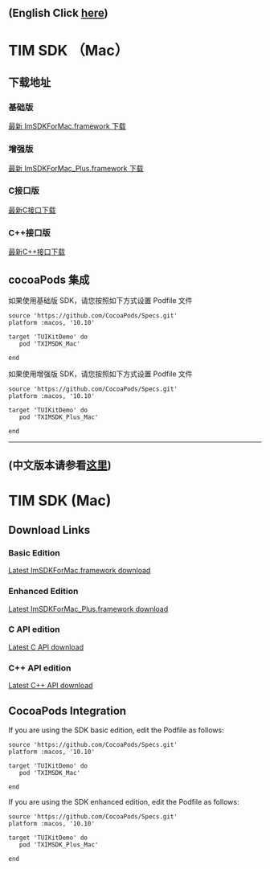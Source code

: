 ## (English Click [here](#readme_en))
<a name="readme_cn"></a>

# TIM SDK （Mac）

## 下载地址

### 基础版
[最新 ImSDKForMac.framework 下载](https://im.sdk.qcloud.com/download/standard/5.1.62/TIM_SDK_Mac_latest_framework.zip)

### 增强版
[最新 ImSDKForMac_Plus.framework 下载](https://sdk-im-1252463788.cos.ap-hongkong.myqcloud.com/download/plus/6.0.1992/ImSDKForMac_Plus_6.0.1992.framework.zip)

### C接口版
[最新C接口下载](https://im.sdk.cloud.tencent.cn/download/plus/6.0.1992/cross_platform/ImSDK_Mac_C_6.0.1992.framework.zip)

### C++接口版
[最新C++接口下载](https://im.sdk.cloud.tencent.cn/download/plus/6.0.1992/cross_platform/ImSDK_Mac_CPP_6.0.1992.framework.zip)

## cocoaPods 集成
如果使用基础版 SDK，请您按照如下方式设置 Podfile 文件

```
source 'https://github.com/CocoaPods/Specs.git'
platform :macos, '10.10'

target 'TUIKitDemo' do
   pod 'TXIMSDK_Mac'

end

```

如果使用增强版 SDK，请您按照如下方式设置 Podfile 文件

```
source 'https://github.com/CocoaPods/Specs.git'
platform :macos, '10.10'

target 'TUIKitDemo' do
   pod 'TXIMSDK_Plus_Mac'

end

```

------------------------------
## (中文版本请参看[这里](#readme_cn))
<a name="readme_en"></a>


# TIM SDK (Mac)

## Download Links

### Basic Edition
[Latest ImSDKForMac.framework download](https://im.sdk.qcloud.com/download/standard/5.1.62/TIM_SDK_Mac_latest_framework.zip)

### Enhanced Edition
[Latest ImSDKForMac_Plus.framework download](https://sdk-im-1252463788.cos.ap-hongkong.myqcloud.com/download/plus/6.0.1992/ImSDKForMac_Plus_6.0.1992.framework.zip)

### C API edition
[Latest C API download](https://im.sdk.cloud.tencent.cn/download/plus/6.0.1992/cross_platform/ImSDK_Mac_C_6.0.1992.framework.zip)

### C++ API edition
[Latest C++ API download](https://im.sdk.cloud.tencent.cn/download/plus/6.0.1992/cross_platform/ImSDK_Mac_CPP_6.0.1992.framework.zip)

## CocoaPods Integration
If you are using the SDK basic edition, edit the Podfile as follows:

```
source 'https://github.com/CocoaPods/Specs.git'
platform :macos, '10.10'

target 'TUIKitDemo' do
   pod 'TXIMSDK_Mac'

end

```

If you are using the SDK enhanced edition, edit the Podfile as follows:

```
source 'https://github.com/CocoaPods/Specs.git'
platform :macos, '10.10'

target 'TUIKitDemo' do
   pod 'TXIMSDK_Plus_Mac'

end

```
